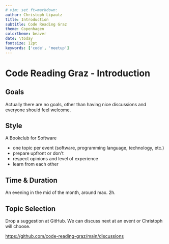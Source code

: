 ```yaml
---
# vim: set ft=markdown:
author: Christoph Lipautz
title: Introduction
subtitle: Code Reading Graz
theme: Copenhagen
colortheme: beaver
date: \today
fontsize: 12pt
keywords: ['code', 'meetup']
---
```


# Code Reading Graz - Introduction

## Goals

Actually there are no goals, other than having nice discussions and everyone
should feel welcome.

## Style

A Bookclub for Software

- one topic per event (software, programming language, technology, etc.)
- prepare upfront or don't
- respect opinions and level of experience
- learn from each other

## Time & Duration

An evening in the mid of the month, around max. 2h.

## Topic Selection

Drop a suggestion at GitHub. We can discuss next at an event or Christoph
will choose.

https://github.com/code-reading-graz/main/discussions


